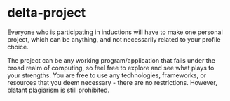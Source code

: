 # delta-project
Everyone who is participating in inductions will have to make one personal project, which can be anything, and not necessarily related to your profile choice.

The project can be any working program/application that falls under the broad realm of computing, so feel free to explore and see what plays to your strengths. You are free to use any technologies, frameworks, or resources that you deem necessary - there are no restrictions. However, blatant plagiarism is still prohibited.
